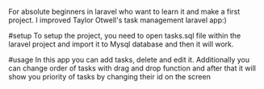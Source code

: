 For absolute beginners in laravel who want to learn it and make a first project.
I improved Taylor Otwell's task management laravel app:)

#setup
To setup the project, you need to open tasks.sql file within the laravel project and import it to
Mysql database and then it will work.

#usage
In this app you can add tasks, delete and edit it. Additionally you can change order of tasks with drag and drop function and after that it will show you priority of tasks by changing their id on the screen
